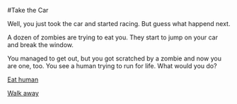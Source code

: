 #Take the Car

Well, you just took the car and started racing. But guess what happend next. 

A dozen of zombies are trying to eat you. They start to jump on your car and break the window. 

You managed to get out, but you got scratched by a zombie and now you are one, too. You see a human trying to run for life. What would you do?

[Eat human](eat-human.md)

[Walk away](starve-to-death.md)
